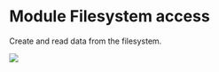 # Module Filesystem access

Create and read data from the filesystem.

<a href="https://search.maven.org/search?q=dev.opensavvy.prepared.compat-filesystem"><img src="https://img.shields.io/maven-central/v/dev.opensavvy.prepared/compat-filesystem.svg?label=Maven%20Central"></a>
